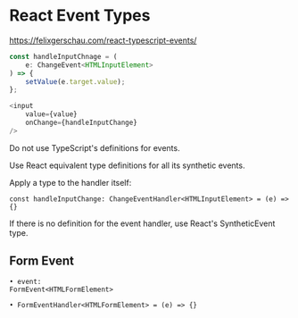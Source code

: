 # React Event Types

https://felixgerschau.com/react-typescript-events/

```js
const handleInputChnage = (
	e: ChangeEvent<HTMLInputElement>
) => {
	setValue(e.target.value);
};

<input 
	value={value} 
	onChange={handleInputChange} 
/>
```

Do not use TypeScript's definitions for events.

Use React equivalent type definitions for all its synthetic events.

Apply a type to the handler itself:

```
const handleInputChange: ChangeEventHandler<HTMLInputElement> = (e) => {}
```

If there is no definition for the event handler, use React's SyntheticEvent type.

## Form Event

	• event: 
	FormEvent<HTMLFormElement>
	
	• FormEventHandler<HTMLFormElement> = (e) => {}
